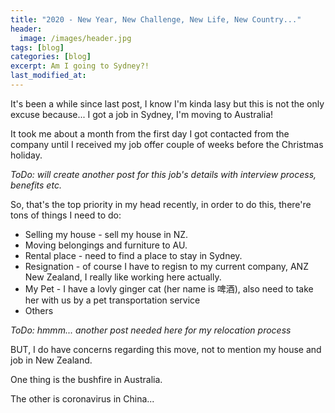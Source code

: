 ```yaml
---
title: "2020 - New Year, New Challenge, New Life, New Country..."
header:
  image: /images/header.jpg
tags: [blog]
categories: [blog]
excerpt: Am I going to Sydney?!
last_modified_at: 
---
```


It's been a while since last post, I know I'm kinda lasy but this is not the only excuse because... I got a job in Sydney, I'm moving to Australia!

It took me about a month from the first day I got contacted from the company until I received my job offer couple of weeks before the Christmas holiday. 

*ToDo: will create another post for this job's details with interview process, benefits etc.*

So, that's the top priority in my head recently, in order to do this, there're tons of things I need to do:

- Selling my house - sell my house in NZ.
- Moving belongings and furniture to AU.
- Rental place - need to find a place to stay in Sydney.
- Resignation - of course I have to regisn to my current company, ANZ New Zealand, I really like working here actually.
- My Pet - I have a lovly ginger cat (her name is 啤酒), also need to take her with us by a pet transportation service
- Others

*ToDo: hmmm... another post needed here for my relocation process*

BUT, I do have concerns regarding this move, not to mention my house and job in New Zealand. 

One thing is the bushfire in Australia.

The other is coronavirus in China...